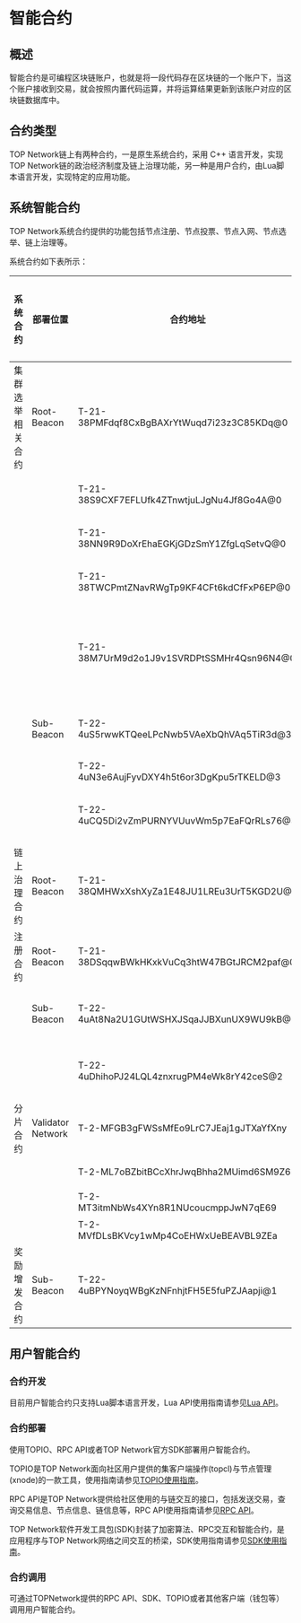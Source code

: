 # 智能合约

## 概述

智能合约是可编程区块链账户，也就是将一段代码存在区块链的一个账户下，当这个账户接收到交易，就会按照内置代码运算，并将运算结果更新到该账户对应的区块链数据库中。

## 合约类型

TOP Network链上有两种合约，一是原生系统合约，采用 C++ 语言开发，实现TOP Network链的政治经济制度及链上治理功能，另一种是用户合约，由Lua脚本语言开发，实现特定的应用功能。

## 系统智能合约

TOP Network系统合约提供的功能包括节点注册、节点投票、节点入网、节点选举、链上治理等。

系统合约如下表所示：

| 系统合约         | 部署位置          | 合约地址                                   | 说明                                                         | 是否时钟触发 |
| ---------------- | ----------------- | ------------------------------------------ | ------------------------------------------------------------ | ------------ |
| 集群选举相关合约 | Root-Beacon       | T-21-38PMFdqf8CxBgBAXrYtWuqd7i23z3C85KDq@0 | Root-Beacon选举Root-Beacon group合约。                       | 是           |
|                  |                   | T-21-38S9CXF7EFLUfk4ZTnwtjuLJgNu4Jf8Go4A@0 | Root-Beaco选举Sub-Beacon group合约。                         | 是           |
|                  |                   | T-21-38NN9R9DoXrEhaEGKjGDzSmY1ZfgLqSetvQ@0 | Root-Beacon选举edge group合约。                              | 是           |
|                  |                   | T-21-38TWCPmtZNavRWgTp9KF4CFt6kdCfFxP6EP@0 | Root-Beacon选举archive group合约。                           | 是           |
|                  |                   | T-21-38M7UrM9d2o1J9v1SVRDPtSSMHr4Qsn96N4@0 | Root-Beacon候选池合约，包括所有候选及当选Root-Beacon、Sub-Beacon、edge和archive节点信息。 | 是           |
|                  | Sub-Beacon        | T-22-4uS5rwwKTQeeLPcNwb5VAeXbQhVAq5TiR3d@3 | Sub-Beacon选举auditor/validator group合约。                  | 是           |
|                  |                   | T-22-4uN3e6AujFyvDXY4h5t6or3DgKpu5rTKELD@3 | 分片关联关系合约。                                           | 否           |
|                  |                   | T-22-4uCQ5Di2vZmPURNYVUuvWm5p7EaFQrRLs76@3 | Sub-Beacon候选池合约，存储Root-Beacon候选池可信高度。        | 是           |
| 链上治理合约     | Root-Beacon       | T-21-38QMHWxXshXyZa1E48JU1LREu3UrT5KGD2U@0 | 链上治理合约。                                               | 否           |
| 注册合约         | Root-Beacon       | T-21-38DSqqwBWkHKxkVuCq3htW47BGtJRCM2paf@0 | 节点注册合约。                                               | 否           |
|                  | Sub-Beacon        | T-22-4uAt8Na2U1GUtWSHXJSqaJJBXunUX9WU9kB@0 | 对分片汇总上来的工作量数据进行处理，例如计算节点奖励。       | 是           |
|                  |                   | T-22-4uDhihoPJ24LQL4znxrugPM4eWk8rY42ceS@2 | 对分片汇总上来的惩罚数据进行处理，例如计算节点惩罚。         | 是           |
| 分片合约         | Validator Network | T-2-MFGB3gFWSsMfEo9LrC7JEaj1gJTXaYfXny     | 统计分片工作量合约。                                         | 是           |
|                  |                   | T-2-ML7oBZbitBCcXhrJwqBhha2MUimd6SM9Z6     | 统计分片惩罚合约。                                           | 是           |
|                  |                   | T-2-MT3itmNbWs4XYn8R1NUcoucmppJwN7qE69     | 分片奖励领取合约。                                           | 否           |
|                  |                   | T-2-MVfDLsBKVcy1wMp4CoEHWxUeBEAVBL9ZEa     | 节点投票合约。                                               | 否           |
| 奖励增发合约     | Sub-Beacon        | T-22-4uBPYNoyqWBgKzNFnhjtFH5E5fuPZJAapji@1 | 增发TOP token作为奖励池。                                    | 否           |

## 用户智能合约

### 合约开发

目前用户智能合约只支持Lua脚本语言开发，Lua API使用指南请参见[Lua API](docs-cn/SmartContract/LuaAPI.md)。

### 合约部署

使用TOPIO、RPC API或者TOP Network官方SDK部署用户智能合约。

TOPIO是TOP Network面向社区用户提供的集客户端操作(topcl)与节点管理(xnode)的一款工具，使用指南请参见[TOPIO使用指南](docs-cn/Tools/TOPIO/Overview.md)。

RPC API是TOP Network提供给社区使用的与链交互的接口，包括发送交易，查询交易信息、节点信息、链信息等，RPC API使用指南请参见[RPC API](docs-cn/Interface/RPC-API/Overview.md)。

TOP Network软件开发工具包(SDK)封装了加密算法、RPC交互和智能合约，是应用程序与TOP Network网络之间交互的桥梁，SDK使用指南请参见[SDK使用指南](docs-cn/Interface/SDKs/00-overview.md)。

### 合约调用

可通过TOPNetwork提供的RPC API、SDK、TOPIO或者其他客户端（钱包等）调用用户智能合约。
